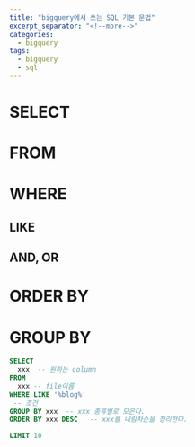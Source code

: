 ```yaml
---
title: "bigquery에서 쓰는 SQL 기본 문법"
excerpt_separator: "<!--more-->"
categories:
  - bigquery
tags:
  - bigquery
  - sql
---
```


# SELECT
# FROM
# WHERE
## LIKE
## AND, OR
# ORDER BY
# GROUP BY

```sql
SELECT
  xxx  -- 원하는 column
FROM
  xxx -- file이름
WHERE LIKE '%blog%'
 -- 조건
GROUP BY xxx  -- xxx 종류별로 모은다.
ORDER BY xxx DESC   -- xxx를 내림차순을 정리한다. 

LIMIT 10
```
